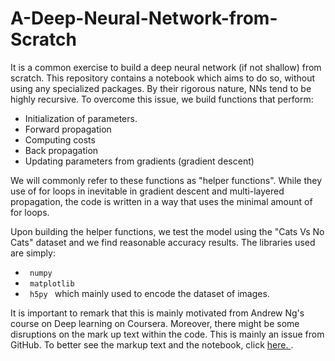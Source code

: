 # A-Deep-Neural-Network-from-Scratch
It is a common exercise to build a deep neural network (if not shallow) from scratch. This repository contains a notebook which aims to do so, without using any specialized packages.
By their rigorous nature, NNs tend to be highly recursive. To overcome this issue, we build functions that perform: 
- Initialization of parameters. 
- Forward propagation 
- Computing costs
- Back propagation
- Updating parameters from gradients (gradient descent) 

We will commonly refer to these functions as "helper functions". While they use of for loops in inevitable in gradient descent and multi-layered propagation,
the code is written in a way that uses the minimal amount of for loops. 

Upon building the helper functions, we test the model using the "Cats Vs No Cats" dataset and we find reasonable accuracy results. 
The libraries used are simply: 
- <code> numpy </code> 
- <code> matplotlib </code> 
- <code> h5py </code> which mainly used to encode the dataset of images. 

It is important to remark that this is mainly motivated from Andrew Ng's course on Deep learning on Coursera. Moreover, there might be some disruptions on the mark up text within the code. 
This is mainly an issue from GitHub. To better see the markup text and the notebook, click  <a href="https://nbviewer.jupyter.org/github/Hashemalsabi/A-Deep-Neural-Netwrok-from-Scratch/blob/master/A%20Deep%20NN%20from%20scratch.ipynb"> here. </a>. 

